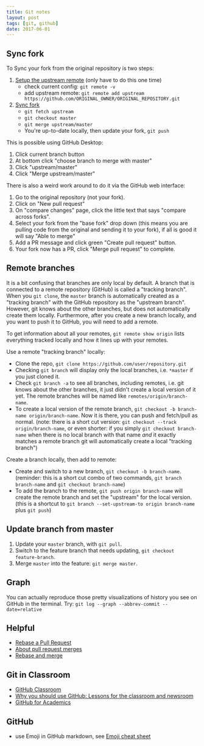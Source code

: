 ```yaml
---
title: Git notes
layout: post
tags: [git, github]
date: 2017-06-01
---
```


##  Sync fork

To Sync your fork from the original repository is two steps:

1. [Setup the upstream remote](https://help.github.com/articles/configuring-a-remote-for-a-fork/) (only have to do this one time)
    - check current config: `git remote -v`
    - add upstream remote: `git remote add upstream https://github.com/ORIGINAL_OWNER/ORIGINAL_REPOSITORY.git`
2. [Sync fork](https://help.github.com/articles/syncing-a-fork/)
    - `git fetch upstream`
    - `git checkout master`
    - `git merge upstream/master`
    - You're up-to-date locally, then update your fork, `git push`

This is possible using GitHub Desktop:

1. Click current branch button
2. At bottom click "choose branch to merge with master"
3. Click "upstream/master"
4. Click "Merge upstream/master"

There is also a weird work around to do it via the GitHub web interface:

1. Go to the original repository (not your fork).
2. Click on "New pull request"
3. On "compare changes" page, click the little text that says "compare across forks".
4. Select your fork from the "base fork" drop down (this means you are pulling code from the original and sending it to your fork), if all is good it will say "Able to merge"
5. Add a PR message and click green "Create pull request" button.
6. Your fork now has a PR, click "Merge pull request" to complete.

## Remote branches 

It is a bit confusing that branches are only local by default.
A branch that is connected to a remote repository (GitHub) is called a "tracking branch".
When you `git clone`, the `master` branch is automatically created as a "tracking branch" with the GitHub repository as the "upstream branch".
However, git knows about the other branches, but does not automatically create them locally.
Furthermore, after you create a new branch locally, and you want to push it to GitHub, you will need to add a remote. 

To get information about all your remotes, `git remote show origin` lists everything tracked locally and how it lines up with your remotes.

Use a remote "tracking branch" locally:

- Clone the repo, `git clone https://github.com/user/repository.git`
- Checking `git branch` will display only the local branches, i.e. `*master` if you just cloned it.
- Check `git branch -a` to see all branches, including remotes, i.e. git knows about the other branches, it just didn't create a local version of it yet. The remote branches will be named like `remotes/origin/branch-name`.
- To create a local version of the remote branch, `git checkout -b branch-name origin/branch-name`. Now it is there, you can push and fetch/pull as normal. (note: there is a short cut version: `git checkout --track origin/branch-name`, or even shorter: if you simply `git checkout branch-name` when there is no local branch with that name *and* it exactly matches a remote branch git will automatically create a local "tracking branch")

Create a branch locally, then add to remote:

- Create and switch to a new branch, `git checkout -b branch-name`. (reminder: this is a short cut combo of two commands, `git branch branch-name` and `git checkout branch-name`)
- To add the branch to the remote, `git push origin branch-name` will create the remote branch and set the "upstream" for the local version. (this is a shortcut to `git branch --set-upstream-to origin branch-name` plus `git push`)

## Update branch from master

1. Update your `master` branch, with `git pull`. 
2. Switch to the feature branch that needs updating, `git checkout feature-branch`.
3. Merge `master` into the feature: `git merge master`. 

## Graph

You can actually reproduce those pretty visualizations of history you see on GitHub in the terminal. 
Try: `git log --graph --abbrev-commit --date=relative`

## Helpful

- [Rebase a Pull Request](https://github.com/edx/edx-platform/wiki/How-to-Rebase-a-Pull-Request)
- [About pull request merges](https://help.github.com/articles/about-pull-request-merges/)
- [Rebase and merge](https://github.com/blog/2243-rebase-and-merge-pull-requests)

## Git in Classroom

- [GitHub Classroom](https://classroom.github.com/)
- [Why you should use GitHub: Lessons for the classroom and newsroom](http://www.storybench.org/use-github-lessons-classroom-newsroom/)
- [GitHub for Academics](http://www.digitalpedagogylab.com/hybridped/push-pull-fork-github-for-academics/)

## GitHub

- use Emoji in GitHub markdown, see [Emoji cheat sheet](https://www.webpagefx.com/tools/emoji-cheat-sheet/)

